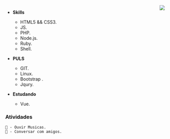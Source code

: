 <img align="right" src="https://github-readme-stats.vercel.app/api/top-langs/?username=Alexsander-FS&layout=compact&theme=graywhite" />

* **Skills**

   * HTML5 && CSS3.
   * JS.
   * PHP.
   * Node.js.
   * Ruby.
   * Shell.
 
 * **PULS**
 
    * GIT.
    * Linux.
    * Bootstrap .
    * Jqury.

* **Estudando**

  * Vue.

### Atividades
```
🎵 - Ouvir Musicas.
💬 - Conversar com amigos.
```
